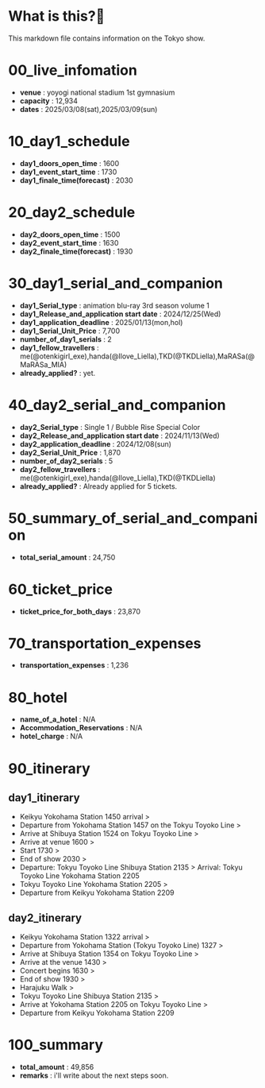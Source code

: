 # What is this?👀
<p>This markdown file contains information on the Tokyo show.</p>

# 00_live_infomation

- **venue** : yoyogi national stadium 1st gymnasium
- **capacity** : 12,934
- **dates** : 2025/03/08(sat),2025/03/09(sun)

# 10_day1_schedule

- **day1_doors_open_time** : 1600
- **day1_event_start_time** : 1730
- **day1_finale_time(forecast)** : 2030

# 20_day2_schedule

- **day2_doors_open_time** : 1500
- **day2_event_start_time** : 1630
- **day2_finale_time(forecast)** : 1930

# 30_day1_serial_and_companion

- **day1_Serial_type** : animation blu-ray 3rd season volume 1
- **day1_Release_and_application start date** : 2024/12/25(Wed)
- **day1_application_deadline** : 2025/01/13(mon,hol)
- **day1_Serial_Unit_Price** : 7,700
- **number_of_day1_serials** : 2
- **day1_fellow_travellers** : me(@otenkigirl_exe),handa(@Ilove_Liella),TKD(@TKDLiella),MaRASa(@MaRASa_MIA)
- **already_applied?** : yet.

# 40_day2_serial_and_companion

- **day2_Serial_type** : Single 1 / Bubble Rise Special Color
- **day2_Release_and_application start date** : 2024/11/13(Wed)
- **day2_application_deadline** : 2024/12/08(sun)
- **day2_Serial_Unit_Price** : 1,870
- **number_of_day2_serials** : 5
- **day2_fellow_travellers** : me(@otenkigirl_exe),handa(@Ilove_Liella),TKD(@TKDLiella)
- **already_applied?** : Already applied for 5 tickets.

# 50_summary_of_serial_and_companion

- **total_serial_amount** : 24,750

# 60_ticket_price

- **ticket_price_for_both_days** : 23,870

# 70_transportation_expenses

- **transportation_expenses** : 1,236

# 80_hotel

- **name_of_a_hotel** : N/A
- **Accommodation_Reservations** : N/A
- **hotel_charge** : N/A

# 90_itinerary

## day1_itinerary

- Keikyu Yokohama Station 1450 arrival >
- Departure from Yokohama Station 1457 on the Tokyu Toyoko Line >
- Arrive at Shibuya Station 1524 on Tokyu Toyoko Line >
- Arrive at venue 1600 >
- Start 1730 >
- End of show 2030 >
- Departure: Tokyu Toyoko Line Shibuya Station 2135 > Arrival: Tokyu Toyoko Line Yokohama Station 2205
- Tokyu Toyoko Line Yokohama Station 2205 >
- Departure from Keikyu Yokohama Station 2209

## day2_itinerary

- Keikyu Yokohama Station 1322 arrival >
- Departure from Yokohama Station (Tokyu Toyoko Line) 1327 >
- Arrive at Shibuya Station 1354 on Tokyu Toyoko Line >
- Arrive at the venue 1430 >
- Concert begins 1630 >
- End of show 1930 >
- Harajuku Walk >
- Tokyu Toyoko Line Shibuya Station 2135 >
- Arrive at Yokohama Station 2205 on Tokyu Toyoko Line >
- Departure from Keikyu Yokohama Station 2209

# 100_summary

- **total_amount** : 49,856
- **remarks** : i'll write about the next steps soon.
